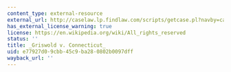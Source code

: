 ```yaml
---
content_type: external-resource
external_url: http://caselaw.lp.findlaw.com/scripts/getcase.pl?navby=case&court=us&vol=381&page=479
has_external_license_warning: true
license: https://en.wikipedia.org/wiki/All_rights_reserved
status: ''
title: _Griswold v. Connecticut_
uid: e77927d0-9cbb-45c9-ba28-0802b0097dff
wayback_url: ''
---
```

